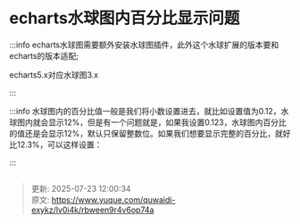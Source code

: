 # echarts水球图内百分比显示问题

:::info
echarts水球图需要额外安装水球图插件，此外这个水球扩展的版本要和echarts的版本适配;

echarts5.x对应水球图3.x

:::

:::info
水球图内的百分比值一般是我们将小数设置进去，就比如设置值为0.12，水球图内就会显示12%，但是有一个问题就是，如果我设置0.123，水球图内百分比的值还是会显示12%，默认只保留整数位。如果我们想要显示完整的百分比，就好比12.3%，可以这样设置：

:::

```tsx

```



> 更新: 2025-07-23 12:00:34  
> 原文: <https://www.yuque.com/quwaidi-exykz/lv0i4k/rbween9r4v6op74a>